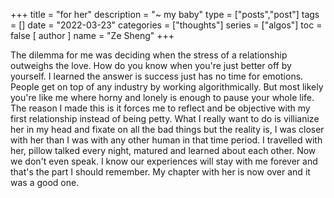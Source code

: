 +++
title = "for her"
description = "~ my baby"
type = ["posts","post"]
tags = []
date = "2022-03-23"
categories = ["thoughts"]
series = ["algos"]
toc = false 
[ author ]
  name = "Ze Sheng"
+++


The dilemma for me was deciding when the stress of a relationship outweighs the love. How do you know when you're just better off by yourself. I learned the answer is success just has no time for emotions. People get on top of any industry by working algorithmically. But most likely you're like me where horny and lonely is enough to pause your whole life. The reason I made this is it forces me to reflect and be objective with my first relationship instead of being petty. What I really want to do is villianize her in my head and fixate on all the bad things but the reality is, I was closer with her than I was with any other human in that time period. I travelled with her, pillow talked every night, matured and learned about each other. Now we don't even speak. I know our experiences will stay with me forever and that's the part I should remember. My chapter with her is now over and it was a good one.


